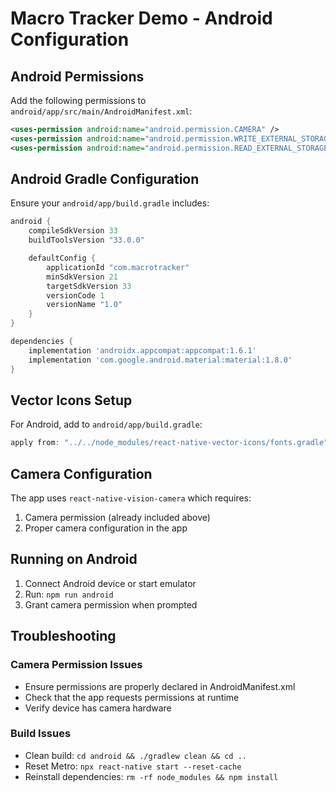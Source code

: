 # Macro Tracker Demo - Android Configuration

## Android Permissions

Add the following permissions to `android/app/src/main/AndroidManifest.xml`:

```xml
<uses-permission android:name="android.permission.CAMERA" />
<uses-permission android:name="android.permission.WRITE_EXTERNAL_STORAGE" />
<uses-permission android:name="android.permission.READ_EXTERNAL_STORAGE" />
```

## Android Gradle Configuration

Ensure your `android/app/build.gradle` includes:

```gradle
android {
    compileSdkVersion 33
    buildToolsVersion "33.0.0"

    defaultConfig {
        applicationId "com.macrotracker"
        minSdkVersion 21
        targetSdkVersion 33
        versionCode 1
        versionName "1.0"
    }
}

dependencies {
    implementation 'androidx.appcompat:appcompat:1.6.1'
    implementation 'com.google.android.material:material:1.8.0'
}
```

## Vector Icons Setup

For Android, add to `android/app/build.gradle`:

```gradle
apply from: "../../node_modules/react-native-vector-icons/fonts.gradle"
```

## Camera Configuration

The app uses `react-native-vision-camera` which requires:

1. Camera permission (already included above)
2. Proper camera configuration in the app

## Running on Android

1. Connect Android device or start emulator
2. Run: `npm run android`
3. Grant camera permission when prompted

## Troubleshooting

### Camera Permission Issues

- Ensure permissions are properly declared in AndroidManifest.xml
- Check that the app requests permissions at runtime
- Verify device has camera hardware

### Build Issues

- Clean build: `cd android && ./gradlew clean && cd ..`
- Reset Metro: `npx react-native start --reset-cache`
- Reinstall dependencies: `rm -rf node_modules && npm install`
